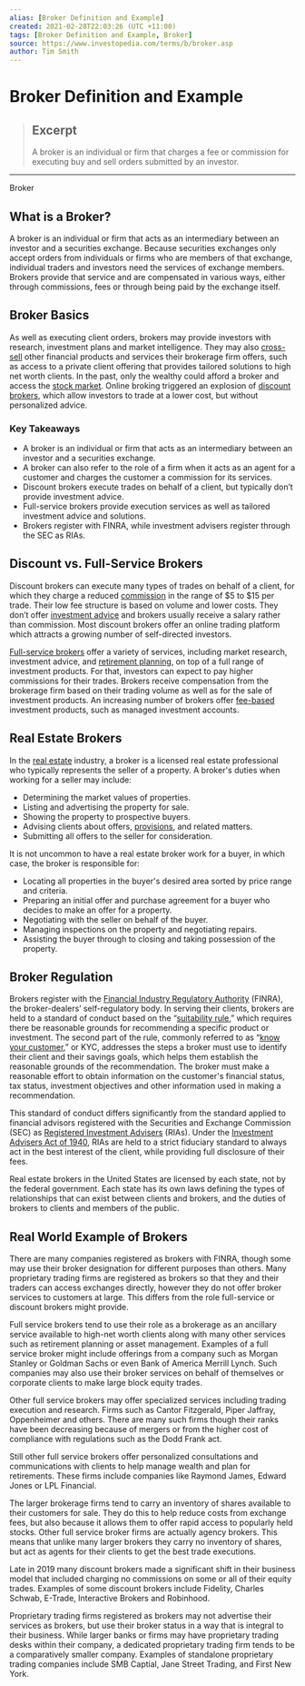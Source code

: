 ```yaml
---
alias: [Broker Definition and Example]
created: 2021-02-28T22:03:26 (UTC +11:00)
tags: [Broker Definition and Example, Broker]
source: https://www.investopedia.com/terms/b/broker.asp
author: Tim Smith
---
```


# Broker Definition and Example

> ## Excerpt
> A broker is an individual or firm that charges a fee or commission for executing buy and sell orders submitted by an investor.

---

Broker
## What is a Broker?

A broker is an individual or firm that acts as an intermediary between an investor and a securities exchange. Because securities exchanges only accept orders from individuals or firms who are members of that exchange, individual traders and investors need the services of exchange members. Brokers provide that service and are compensated in various ways, either through commissions, fees or through being paid by the exchange itself.

## Broker Basics

As well as executing client orders, brokers may provide investors with research, investment plans and market intelligence. They may also [cross-sell](https://www.investopedia.com/terms/c/cross-sell.asp) other financial products and services their brokerage firm offers, such as access to a private client offering that provides tailored solutions to high net worth clients. In the past, only the wealthy could afford a broker and access the [stock market](https://www.investopedia.com/terms/s/stockmarket.asp). Online broking triggered an explosion of [discount brokers](https://www.investopedia.com/terms/d/discountbroker.asp), which allow investors to trade at a lower cost, but without personalized advice.

### Key Takeaways

-   A broker is an individual or firm that acts as an intermediary between an investor and a securities exchange.
-   A broker can also refer to the role of a firm when it acts as an agent for a customer and charges the customer a commission for its services.
-   Discount brokers execute trades on behalf of a client, but typically don’t provide investment advice.
-   Full-service brokers provide execution services as well as tailored investment advice and solutions.
-   Brokers register with FINRA, while investment advisers register through the SEC as RIAs.

## Discount vs. Full-Service Brokers

Discount brokers can execute many types of trades on behalf of a client, for which they charge a reduced [commission](https://www.investopedia.com/terms/c/commission.asp) in the range of $5 to $15 per trade. Their low fee structure is based on volume and lower costs. They don’t offer [investment advice](https://www.investopedia.com/terms/i/investment-advice.asp) and brokers usually receive a salary rather than commission. Most discount brokers offer an online trading platform which attracts a growing number of self-directed investors.

[Full-service brokers](https://www.investopedia.com/terms/f/fullservicebroker.asp) offer a variety of services, including market research, investment advice, and [retirement planning](https://www.investopedia.com/terms/r/retirement-planning.asp), on top of a full range of investment products. For that, investors can expect to pay higher commissions for their trades. Brokers receive compensation from the brokerage firm based on their trading volume as well as for the sale of investment products. An increasing number of brokers offer [fee-based](https://www.investopedia.com/terms/f/feebasedinvestment.asp) investment products, such as managed investment accounts.

## Real Estate Brokers

In the [real estate](https://www.investopedia.com/terms/r/realestate.asp) industry, a broker is a licensed real estate professional who typically represents the seller of a property. A broker's duties when working for a seller may include:

-   Determining the market values of properties.
-   Listing and advertising the property for sale.
-   Showing the property to prospective buyers.
-   Advising clients about offers, [provisions](https://www.investopedia.com/terms/p/provision.asp), and related matters.
-   Submitting all offers to the seller for consideration.

It is not uncommon to have a real estate broker work for a buyer, in which case, the broker is responsible for:

-   Locating all properties in the buyer's desired area sorted by price range and criteria.
-   Preparing an initial offer and purchase agreement for a buyer who decides to make an offer for a property.
-   Negotiating with the seller on behalf of the buyer.
-   Managing inspections on the property and negotiating repairs.
-   Assisting the buyer through to closing and taking possession of the property.

## Broker Regulation

Brokers register with the [Financial Industry Regulatory Authority](https://www.investopedia.com/terms/f/finra.asp) (FINRA), the broker-dealers’ self-regulatory body. In serving their clients, brokers are held to a standard of conduct based on the “[suitability rule](https://www.investopedia.com/terms/s/suitable.asp),” which requires there be reasonable grounds for recommending a specific product or investment. The second part of the rule, commonly referred to as “[know your customer](https://www.investopedia.com/terms/k/knowyourclient.asp),” or KYC, addresses the steps a broker must use to identify their client and their savings goals, which helps them establish the reasonable grounds of the recommendation. The broker must make a reasonable effort to obtain information on the customer's financial status, tax status, investment objectives and other information used in making a recommendation.

This standard of conduct differs significantly from the standard applied to financial advisors registered with the Securities and Exchange Commission (SEC) as [Registered Investment Advisers](https://www.investopedia.com/terms/r/ria.asp) (RIAs). Under the [Investment Advisers Act of 1940](https://www.investopedia.com/terms/i/investadvact.asp), RIAs are held to a strict fiduciary standard to always act in the best interest of the client, while providing full disclosure of their fees.

Real estate brokers in the United States are licensed by each state, not by the federal government. Each state has its own laws defining the types of relationships that can exist between clients and brokers, and the duties of brokers to clients and members of the public.

## Real World Example of Brokers

There are many companies registered as brokers with FINRA, though some may use their broker designation for different purposes than others. Many proprietary trading firms are registered as brokers so that they and their traders can access exchanges directly, however they do not offer broker services to customers at large. This differs from the role full-service or discount brokers might provide.

Full service brokers tend to use their role as a brokerage as an ancillary service available to high-net worth clients along with many other services such as retirement planning or asset management. Examples of a full service broker might include offerings from a company such as Morgan Stanley or Goldman Sachs or even Bank of America Merrill Lynch. Such companies may also use their broker services on behalf of themselves or corporate clients to make large block equity trades.

Other full service brokers may offer specialized services including trading execution and research. Firms such as Cantor Fitzgerald, Piper Jaffray, Oppenheimer and others. There are many such firms though their ranks have been decreasing because of mergers or from the higher cost of compliance with regulations such as the Dodd Frank act.

Still other full service brokers offer personalized consultations and communications with clients to help manage wealth and plan for retirements. These firms include companies like Raymond James, Edward Jones or LPL Financial.

The larger brokerage firms tend to carry an inventory of shares available to their customers for sale. They do this to help reduce costs from exchange fees, but also because it allows them to offer rapid access to popularly held stocks. Other full service broker firms are actually agency brokers. This means that unlike many larger brokers they carry no inventory of shares, but act as agents for their clients to get the best trade executions.

Late in 2019 many discount brokers made a significant shift in their business model that included charging no commissions on some or all of their equity trades. Examples of some discount brokers include Fidelity, Charles Schwab, E-Trade, Interactive Brokers and Robinhood.

Proprietary trading firms registered as brokers may not advertise their services as brokers, but use their broker status in a way that is integral to their business. While larger banks or firms may have proprietary trading desks within their company, a dedicated proprietary trading firm tends to be a comparatively smaller company. Examples of standalone proprietary trading companies include SMB Captial, Jane Street Trading, and First New York.
